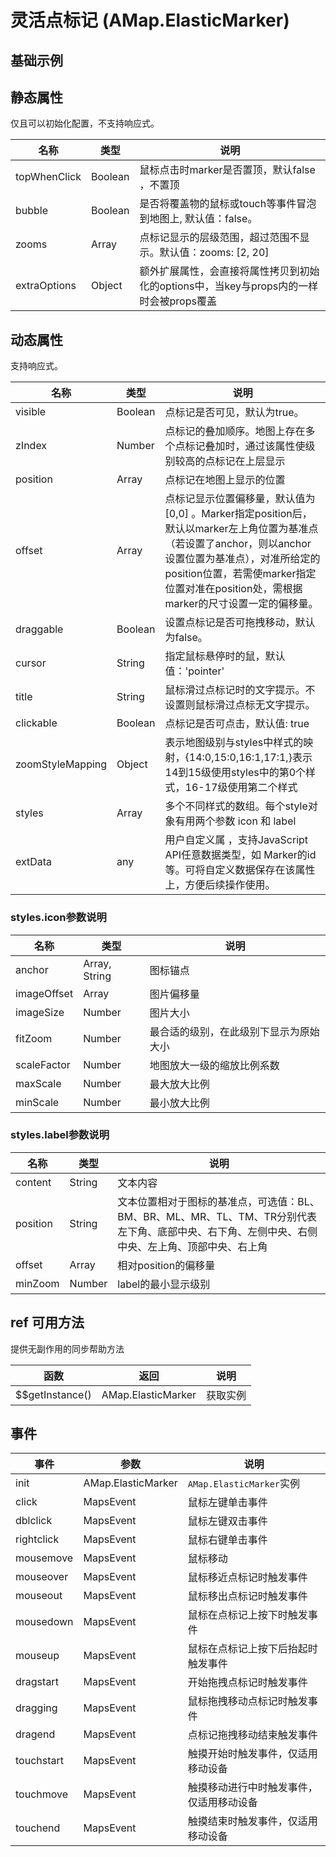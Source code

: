 # 灵活点标记 (AMap.ElasticMarker)

## 基础示例

<vuep template="#example"></vuep>

<script v-pre type="text/x-template" id="example">

  <template>
    <div class="amap-page-container">
      <el-amap  :zoom="zoom" :center="center" class="amap-demo">
        <el-amap-elastic-marker :position="componentMarker.position" title="标号" :visible="componentMarker.visible" :draggable="componentMarker.draggable" :zoom-style-mapping="componentMarker.zoomStyleMapping" :styles="componentMarker.styles" @init="markerInit" @click="clickMarker">
        </el-amap-elastic-marker>
      </el-amap>
      <div class="toolbar">
        <button type="button" name="button" @click="toggleVisible">{{componentMarker.visible ? '隐藏标记' : '显示标记'}}</button>
        <button type="button" name="button" @click="changePosition">改变标记位置</button>
        <button type="button" name="button" @click="changeDraggable">{{componentMarker.draggable ? '禁止标记移动' : '允许标记移动'}}</button>
      </div>
    </div>
  </template>

  <style>
    .amap-demo {
      height: 300px;
    }
  </style>

  <script>
    module.exports = {
      name: 'amap-page',
      data() {
        return {
          zoom: 16,
          center: [116.412866, 39.88365],
          componentMarker: {
            position: [116.412866, 39.88365],
            visible: true,
            draggable: false,
            zoomStyleMapping:  {
                14: 0,
                15: 0,
                16: 1,
                17: 1,
                18: 1,
                19: 1,
                20: 1
            },
            styles: [{
               icon: {
                    img: 'https://a.amap.com/jsapi_demos/static/resource/img/故宫.png',
                    size: [16, 16],//可见区域的大小
                    anchor: 'bottom-center',//锚点
                    fitZoom: 14,//最合适的级别
                    scaleFactor: 2,//地图放大一级的缩放比例系数
                    maxScale: 2,//最大放大比例
                    minScale: 1//最小放大比例
                },
                label: {
                    content: '祈年殿',
                    position: 'BM',
                    minZoom: 15
                }
          },{
                icon: {
                    img: 'https://a.amap.com/jsapi_demos/static/resource/img/qiniandian.png',
                    size: [128, 160],
                    anchor: 'bottom-center',
                    fitZoom: 17.5,
                    scaleFactor: 2,
                    maxScale: 2,
                    minScale: 0.125
                },
                label: {
                    content: '祈年殿',
                    position: 'BM'
                }
            }],
          }
        };
      },
      methods: {
        changePosition() {
          let position = this.componentMarker.position;
          this.componentMarker.position = [position[0] + 0.002, position[1] - 0.002];
        },
        changeDraggable() {
          this.componentMarker.draggable = !this.componentMarker.draggable;
        },
        toggleVisible() {
          this.componentMarker.visible = !this.componentMarker.visible;
        },
        markerInit(e){
          console.log('marker init: ', e);
        },
        clickMarker(){
          alert('点击了标号')
        },
      }
    };
  </script>

</script>


## 静态属性
仅且可以初始化配置，不支持响应式。

名称 | 类型 | 说明
---|---|---|
topWhenClick | Boolean | 鼠标点击时marker是否置顶，默认false ，不置顶
bubble | Boolean | 是否将覆盖物的鼠标或touch等事件冒泡到地图上, 默认值：false。
zooms | Array | 点标记显示的层级范围，超过范围不显示。默认值：zooms: [2, 20]
extraOptions | Object | 额外扩展属性，会直接将属性拷贝到初始化的options中，当key与props内的一样时会被props覆盖

## 动态属性
支持响应式。

名称 | 类型 | 说明
---|---|---|
visible | Boolean | 点标记是否可见，默认为true。
zIndex | Number | 点标记的叠加顺序。地图上存在多个点标记叠加时，通过该属性使级别较高的点标记在上层显示
position | Array | 点标记在地图上显示的位置
offset | Array | 点标记显示位置偏移量，默认值为 [0,0] 。Marker指定position后，默认以marker左上角位置为基准点（若设置了anchor，则以anchor设置位置为基准点），对准所给定的position位置，若需使marker指定位置对准在position处，需根据marker的尺寸设置一定的偏移量。
draggable | Boolean | 设置点标记是否可拖拽移动，默认为false。
cursor | String | 指定鼠标悬停时的鼠，默认值：'pointer'
title | String | 鼠标滑过点标记时的文字提示。不设置则鼠标滑过点标无文字提示。
clickable | Boolean | 点标记是否可点击，默认值: true
zoomStyleMapping | Object | 表示地图级别与styles中样式的映射，{14:0,15:0,16:1,17:1,}表示14到15级使用styles中的第0个样式，16-17级使用第二个样式
styles | Array | 多个不同样式的数组。每个style对象有用两个参数 icon 和 label
extData | any | 用户自定义属 ，支持JavaScript API任意数据类型，如 Marker的id等。可将自定义数据保存在该属性上，方便后续操作使用。

### styles.icon参数说明
名称 | 类型 | 说明
---|---|---|
anchor | Array, String | 图标锚点
imageOffset | Array | 图片偏移量
imageSize | Number | 图片大小
fitZoom | Number | 最合适的级别，在此级别下显示为原始大小
scaleFactor | Number | 地图放大一级的缩放比例系数
maxScale | Number | 最大放大比例
minScale | Number | 最小放大比例

### styles.label参数说明
名称 | 类型 | 说明
---|---|---|
content | String | 文本内容
position | String | 文本位置相对于图标的基准点，可选值：BL、BM、BR、ML、MR、TL、TM、TR分别代表左下角、底部中央、右下角、左侧中央、右侧中央、左上角、顶部中央、右上角
offset | Array | 相对position的偏移量
minZoom | Number | label的最小显示级别

## ref 可用方法
提供无副作用的同步帮助方法

函数 | 返回 | 说明
---|---|---|
$$getInstance() | AMap.ElasticMarker | 获取实例

## 事件

事件 | 参数 | 说明
---|---|---|
init | AMap.ElasticMarker | `AMap.ElasticMarker`实例
click | MapsEvent | 鼠标左键单击事件
dblclick | MapsEvent | 鼠标左键双击事件
rightclick | MapsEvent | 鼠标右键单击事件
mousemove | MapsEvent | 鼠标移动
mouseover | MapsEvent | 鼠标移近点标记时触发事件
mouseout | MapsEvent | 鼠标移出点标记时触发事件
mousedown | MapsEvent | 鼠标在点标记上按下时触发事件
mouseup | MapsEvent | 鼠标在点标记上按下后抬起时触发事件
dragstart | MapsEvent | 开始拖拽点标记时触发事件
dragging | MapsEvent | 鼠标拖拽移动点标记时触发事件
dragend | MapsEvent | 点标记拖拽移动结束触发事件
touchstart | MapsEvent | 触摸开始时触发事件，仅适用移动设备
touchmove | MapsEvent | 触摸移动进行中时触发事件，仅适用移动设备
touchend | MapsEvent | 触摸结束时触发事件，仅适用移动设备
